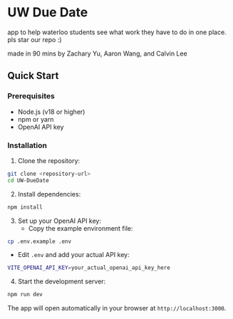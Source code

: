# UW Due Date 

app to help waterloo students see what work they have to do in one place. pls star our repo :)

made in 90 mins by Zachary Yu, Aaron Wang, and Calvin Lee

## Quick Start

### Prerequisites

- Node.js (v18 or higher)
- npm or yarn
- OpenAI API key

### Installation

1. Clone the repository:

```bash
git clone <repository-url>
cd UW-DueDate
```

2. Install dependencies:

```bash
npm install
```

3. Set up your OpenAI API key:
   - Copy the example environment file:

```bash
cp .env.example .env
```

- Edit `.env` and add your actual API key:

```bash
VITE_OPENAI_API_KEY=your_actual_openai_api_key_here
```

4. Start the development server:

```bash
npm run dev
```

The app will open automatically in your browser at `http://localhost:3000`.
